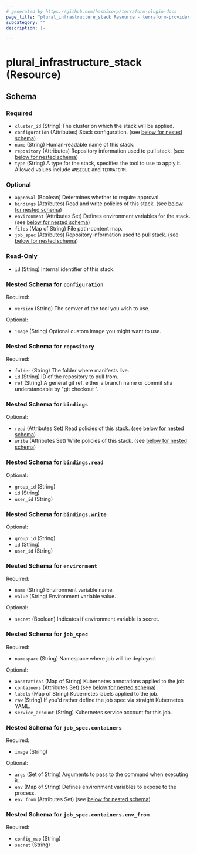 ```yaml
---
# generated by https://github.com/hashicorp/terraform-plugin-docs
page_title: "plural_infrastructure_stack Resource - terraform-provider-plural"
subcategory: ""
description: |-
  
---
```


# plural_infrastructure_stack (Resource)





<!-- schema generated by tfplugindocs -->
## Schema

### Required

- `cluster_id` (String) The cluster on which the stack will be applied.
- `configuration` (Attributes) Stack configuration. (see [below for nested schema](#nestedatt--configuration))
- `name` (String) Human-readable name of this stack.
- `repository` (Attributes) Repository information used to pull stack. (see [below for nested schema](#nestedatt--repository))
- `type` (String) A type for the stack, specifies the tool to use to apply it. Allowed values include `ANSIBLE` and `TERRAFORM`.

### Optional

- `approval` (Boolean) Determines whether to require approval.
- `bindings` (Attributes) Read and write policies of this stack. (see [below for nested schema](#nestedatt--bindings))
- `environment` (Attributes Set) Defines environment variables for the stack. (see [below for nested schema](#nestedatt--environment))
- `files` (Map of String) File path-content map.
- `job_spec` (Attributes) Repository information used to pull stack. (see [below for nested schema](#nestedatt--job_spec))

### Read-Only

- `id` (String) Internal identifier of this stack.

<a id="nestedatt--configuration"></a>
### Nested Schema for `configuration`

Required:

- `version` (String) The semver of the tool you wish to use.

Optional:

- `image` (String) Optional custom image you might want to use.


<a id="nestedatt--repository"></a>
### Nested Schema for `repository`

Required:

- `folder` (String) The folder where manifests live.
- `id` (String) ID of the repository to pull from.
- `ref` (String) A general git ref, either a branch name or commit sha understandable by "git checkout <ref>".


<a id="nestedatt--bindings"></a>
### Nested Schema for `bindings`

Optional:

- `read` (Attributes Set) Read policies of this stack. (see [below for nested schema](#nestedatt--bindings--read))
- `write` (Attributes Set) Write policies of this stack. (see [below for nested schema](#nestedatt--bindings--write))

<a id="nestedatt--bindings--read"></a>
### Nested Schema for `bindings.read`

Optional:

- `group_id` (String)
- `id` (String)
- `user_id` (String)


<a id="nestedatt--bindings--write"></a>
### Nested Schema for `bindings.write`

Optional:

- `group_id` (String)
- `id` (String)
- `user_id` (String)



<a id="nestedatt--environment"></a>
### Nested Schema for `environment`

Required:

- `name` (String) Environment variable name.
- `value` (String) Environment variable value.

Optional:

- `secret` (Boolean) Indicates if environment variable is secret.


<a id="nestedatt--job_spec"></a>
### Nested Schema for `job_spec`

Required:

- `namespace` (String) Namespace where job will be deployed.

Optional:

- `annotations` (Map of String) Kubernetes annotations applied to the job.
- `containers` (Attributes Set) (see [below for nested schema](#nestedatt--job_spec--containers))
- `labels` (Map of String) Kubernetes labels applied to the job.
- `raw` (String) If you'd rather define the job spec via straight Kubernetes YAML.
- `service_account` (String) Kubernetes service account for this job.

<a id="nestedatt--job_spec--containers"></a>
### Nested Schema for `job_spec.containers`

Required:

- `image` (String)

Optional:

- `args` (Set of String) Arguments to pass to the command when executing it.
- `env` (Map of String) Defines environment variables to expose to the process.
- `env_from` (Attributes Set) (see [below for nested schema](#nestedatt--job_spec--containers--env_from))

<a id="nestedatt--job_spec--containers--env_from"></a>
### Nested Schema for `job_spec.containers.env_from`

Required:

- `config_map` (String)
- `secret` (String)
